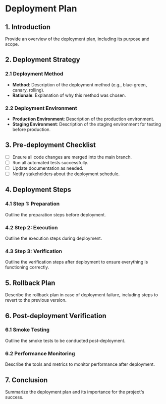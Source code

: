 # Deployment Plan

## 1. Introduction
Provide an overview of the deployment plan, including its purpose and scope.

## 2. Deployment Strategy
### 2.1 Deployment Method
- **Method**: Description of the deployment method (e.g., blue-green, canary, rolling).
- **Rationale**: Explanation of why this method was chosen.

### 2.2 Deployment Environment
- **Production Environment**: Description of the production environment.
- **Staging Environment**: Description of the staging environment for testing before production.

## 3. Pre-deployment Checklist
- [ ] Ensure all code changes are merged into the main branch.
- [ ] Run all automated tests successfully.
- [ ] Update documentation as needed.
- [ ] Notify stakeholders about the deployment schedule.

## 4. Deployment Steps
### 4.1 Step 1: Preparation
Outline the preparation steps before deployment.

### 4.2 Step 2: Execution
Outline the execution steps during deployment.

### 4.3 Step 3: Verification
Outline the verification steps after deployment to ensure everything is functioning correctly.

## 5. Rollback Plan
Describe the rollback plan in case of deployment failure, including steps to revert to the previous version.

## 6. Post-deployment Verification
### 6.1 Smoke Testing
Outline the smoke tests to be conducted post-deployment.

### 6.2 Performance Monitoring
Describe the tools and metrics to monitor performance after deployment.

## 7. Conclusion
Summarize the deployment plan and its importance for the project's success.
